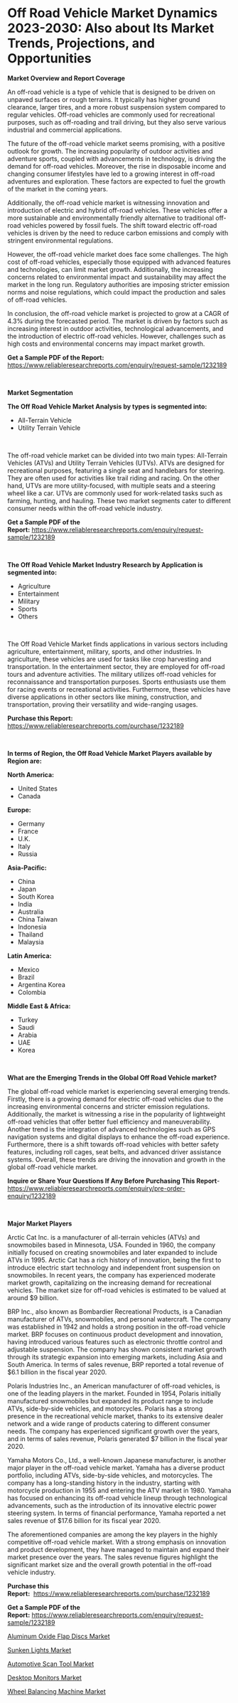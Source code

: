 <p><h1>Off Road Vehicle Market Dynamics 2023-2030: Also about Its Market Trends, Projections, and Opportunities</h1></p><p><strong>Market Overview and Report Coverage</strong></p>
<p><p>An off-road vehicle is a type of vehicle that is designed to be driven on unpaved surfaces or rough terrains. It typically has higher ground clearance, larger tires, and a more robust suspension system compared to regular vehicles. Off-road vehicles are commonly used for recreational purposes, such as off-roading and trail driving, but they also serve various industrial and commercial applications.</p><p>The future of the off-road vehicle market seems promising, with a positive outlook for growth. The increasing popularity of outdoor activities and adventure sports, coupled with advancements in technology, is driving the demand for off-road vehicles. Moreover, the rise in disposable income and changing consumer lifestyles have led to a growing interest in off-road adventures and exploration. These factors are expected to fuel the growth of the market in the coming years.</p><p>Additionally, the off-road vehicle market is witnessing innovation and introduction of electric and hybrid off-road vehicles. These vehicles offer a more sustainable and environmentally friendly alternative to traditional off-road vehicles powered by fossil fuels. The shift toward electric off-road vehicles is driven by the need to reduce carbon emissions and comply with stringent environmental regulations.</p><p>However, the off-road vehicle market does face some challenges. The high cost of off-road vehicles, especially those equipped with advanced features and technologies, can limit market growth. Additionally, the increasing concerns related to environmental impact and sustainability may affect the market in the long run. Regulatory authorities are imposing stricter emission norms and noise regulations, which could impact the production and sales of off-road vehicles.</p><p>In conclusion, the off-road vehicle market is projected to grow at a CAGR of 4.3% during the forecasted period. The market is driven by factors such as increasing interest in outdoor activities, technological advancements, and the introduction of electric off-road vehicles. However, challenges such as high costs and environmental concerns may impact market growth.</p></p>
<p><strong>Get a Sample PDF of the Report:</strong> <a href="https://www.reliableresearchreports.com/enquiry/request-sample/1232189">https://www.reliableresearchreports.com/enquiry/request-sample/1232189</a></p>
<p>&nbsp;</p>
<p><strong>Market Segmentation</strong></p>
<p><strong>The Off Road Vehicle Market Analysis by types is segmented into:</strong></p>
<p><ul><li>All-Terrain Vehicle</li><li>Utility Terrain Vehicle</li></ul></p>
<p>&nbsp;</p>
<p><p>The off-road vehicle market can be divided into two main types: All-Terrain Vehicles (ATVs) and Utility Terrain Vehicles (UTVs). ATVs are designed for recreational purposes, featuring a single seat and handlebars for steering. They are often used for activities like trail riding and racing. On the other hand, UTVs are more utility-focused, with multiple seats and a steering wheel like a car. UTVs are commonly used for work-related tasks such as farming, hunting, and hauling. These two market segments cater to different consumer needs within the off-road vehicle industry.</p></p>
<p><strong>Get a Sample PDF of the Report:</strong>&nbsp;<a href="https://www.reliableresearchreports.com/enquiry/request-sample/1232189">https://www.reliableresearchreports.com/enquiry/request-sample/1232189</a></p>
<p>&nbsp;</p>
<p><strong>The Off Road Vehicle Market Industry Research by Application is segmented into:</strong></p>
<p><ul><li>Agriculture</li><li>Entertainment</li><li>Military</li><li>Sports</li><li>Others</li></ul></p>
<p>&nbsp;</p>
<p><p>The Off Road Vehicle Market finds applications in various sectors including agriculture, entertainment, military, sports, and other industries. In agriculture, these vehicles are used for tasks like crop harvesting and transportation. In the entertainment sector, they are employed for off-road tours and adventure activities. The military utilizes off-road vehicles for reconnaissance and transportation purposes. Sports enthusiasts use them for racing events or recreational activities. Furthermore, these vehicles have diverse applications in other sectors like mining, construction, and transportation, proving their versatility and wide-ranging usages.</p></p>
<p><strong>Purchase this Report:</strong>&nbsp; <a href="https://www.reliableresearchreports.com/purchase/1232189">https://www.reliableresearchreports.com/purchase/1232189</a></p>
<p>&nbsp;</p>
<p><strong>In terms of Region, the Off Road Vehicle Market Players available by Region are:</strong></p>
<p>
    <p> <strong> North America: </strong>
        <ul>
            <li>United States</li>
            <li>Canada</li>
        </ul>
        </p> 
    <p> <strong> Europe: </strong>
        <ul>
            <li>Germany</li>
            <li>France</li>
            <li>U.K.</li>
            <li>Italy</li>
            <li>Russia</li>
        </ul>
        </p> 
    <p> <strong> Asia-Pacific: </strong>
        <ul>
            <li>China</li>
            <li>Japan</li>
            <li>South Korea</li>
            <li>India</li>
            <li>Australia</li>
            <li>China Taiwan</li>
            <li>Indonesia</li>
            <li>Thailand</li>
            <li>Malaysia</li>
        </ul>
        </p> 
    <p> <strong> Latin America: </strong>
        <ul>
            <li>Mexico</li>
            <li>Brazil</li>
            <li>Argentina Korea</li>
            <li>Colombia</li>
        </ul>
        </p> 
    <p> <strong> Middle East & Africa: </strong>
        <ul>
            <li>Turkey</li>
            <li>Saudi</li>
            <li>Arabia</li>
            <li>UAE</li>
            <li>Korea</li>
        </ul>
    </p>
    </p>
<p>&nbsp;</p>
<p><strong>What are the Emerging Trends in the Global Off Road Vehicle market?</strong></p>
<p><p>The global off-road vehicle market is experiencing several emerging trends. Firstly, there is a growing demand for electric off-road vehicles due to the increasing environmental concerns and stricter emission regulations. Additionally, the market is witnessing a rise in the popularity of lightweight off-road vehicles that offer better fuel efficiency and maneuverability. Another trend is the integration of advanced technologies such as GPS navigation systems and digital displays to enhance the off-road experience. Furthermore, there is a shift towards off-road vehicles with better safety features, including roll cages, seat belts, and advanced driver assistance systems. Overall, these trends are driving the innovation and growth in the global off-road vehicle market.</p></p>
<p><strong>Inquire or Share Your Questions If Any Before Purchasing This Report</strong>- <a href="https://www.reliableresearchreports.com/enquiry/pre-order-enquiry/1232189">https://www.reliableresearchreports.com/enquiry/pre-order-enquiry/1232189</a></p>
<p>&nbsp;</p>
<p><strong>Major Market Players</strong></p>
<p><p>Arctic Cat Inc. is a manufacturer of all-terrain vehicles (ATVs) and snowmobiles based in Minnesota, USA. Founded in 1960, the company initially focused on creating snowmobiles and later expanded to include ATVs in 1995. Arctic Cat has a rich history of innovation, being the first to introduce electric start technology and independent front suspension on snowmobiles. In recent years, the company has experienced moderate market growth, capitalizing on the increasing demand for recreational vehicles. The market size for off-road vehicles is estimated to be valued at around $9 billion.</p><p>BRP Inc., also known as Bombardier Recreational Products, is a Canadian manufacturer of ATVs, snowmobiles, and personal watercraft. The company was established in 1942 and holds a strong position in the off-road vehicle market. BRP focuses on continuous product development and innovation, having introduced various features such as electronic throttle control and adjustable suspension. The company has shown consistent market growth through its strategic expansion into emerging markets, including Asia and South America. In terms of sales revenue, BRP reported a total revenue of $6.1 billion in the fiscal year 2020.</p><p>Polaris Industries Inc., an American manufacturer of off-road vehicles, is one of the leading players in the market. Founded in 1954, Polaris initially manufactured snowmobiles but expanded its product range to include ATVs, side-by-side vehicles, and motorcycles. Polaris has a strong presence in the recreational vehicle market, thanks to its extensive dealer network and a wide range of products catering to different consumer needs. The company has experienced significant growth over the years, and in terms of sales revenue, Polaris generated $7 billion in the fiscal year 2020.</p><p>Yamaha Motors Co., Ltd., a well-known Japanese manufacturer, is another major player in the off-road vehicle market. Yamaha has a diverse product portfolio, including ATVs, side-by-side vehicles, and motorcycles. The company has a long-standing history in the industry, starting with motorcycle production in 1955 and entering the ATV market in 1980. Yamaha has focused on enhancing its off-road vehicle lineup through technological advancements, such as the introduction of its innovative electric power steering system. In terms of financial performance, Yamaha reported a net sales revenue of $17.6 billion for its fiscal year 2020.</p><p>The aforementioned companies are among the key players in the highly competitive off-road vehicle market. With a strong emphasis on innovation and product development, they have managed to maintain and expand their market presence over the years. The sales revenue figures highlight the significant market size and the overall growth potential in the off-road vehicle industry.</p></p>
<p><strong>Purchase this Report:</strong>&nbsp;&nbsp;<a href="https://www.reliableresearchreports.com/purchase/1232189">https://www.reliableresearchreports.com/purchase/1232189</a></p>
<p></p>
<p><strong>Get a Sample PDF of the Report:</strong>&nbsp;<a href="https://www.reliableresearchreports.com/enquiry/request-sample/1232189">https://www.reliableresearchreports.com/enquiry/request-sample/1232189</a></p>
<p><p><a href="https://medium.com/@elwyncarter2023/aluminum-oxide-flap-discs-market-trends-forecast-and-competitive-analysis-to-2030-220d37fa80e3">Aluminum Oxide Flap Discs Market</a></p><p><a href="https://medium.com/@vivianejast/sunken-lights-market-insights-into-market-cagr-market-trends-and-growth-strategies-9b362cec2fc2">Sunken Lights Market</a></p><p><a href="https://github.com/santosh758595/Market-Research-Report-List-1/blob/main/automotive-scan-tool-market.md">Automotive Scan Tool Market</a></p><p><a href="https://medium.com/@donaldortega4f/desktop-monitors-market-exploring-market-share-market-trends-and-future-growth-ea56b984429e">Desktop Monitors Market</a></p><p><a href="https://github.com/Chiragrp26/Market-Research-Report-List-1/blob/main/wheel-balancing-machine-market.md">Wheel Balancing Machine Market</a></p></p>